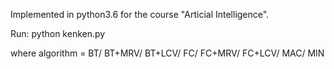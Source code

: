   Implemented in python3.6 for the course "Articial Intelligence".
  
  Run: python kenken.py <file> <algorithm>
  
  where algorithm = BT/ BT+MRV/ BT+LCV/ FC/ FC+MRV/ FC+LCV/ MAC/ MIN
